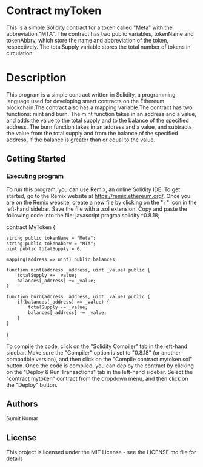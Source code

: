# Contract myToken
This is a simple Solidity contract for a token called "Meta" with the abbreviation "MTA". The contract has two public variables, tokenName and tokenAbbrv, which store the name and abbreviation of the token, respectively. The totalSupply variable stores the total number of tokens in circulation.

# Description
This program is a simple contract written in Solidity, a programming language used for developing smart contracts on the Ethereum blockchain.The contract also has a mapping variable.The contract has two functions: mint and burn. The mint function takes in an address and a value, and adds the value to the total supply and to the balance of the specified address. The burn function takes in an address and a value, and subtracts the value from the total supply and from the balance of the specified address, if the balance is greater than or equal to the value.

## Getting Started
### Executing program
To run this program, you can use Remix, an online Solidity IDE. To get started, go to the Remix website at https://remix.ethereum.org/.
Once you are on the Remix website, create a new file by clicking on the "+" icon in the left-hand sidebar. Save the file with a .sol extension. Copy and paste the following code into the file:
javascript
pragma solidity ^0.8.18;

contract MyToken {

    string public tokenName = "Meta";
    string public tokenAbbrv = "MTA";
    uint public totalSupply = 0;

    mapping(address => uint) public balances;
    
    function mint(address _address, uint _value) public {
        totalSupply += _value;
        balances[_address] += _value;
    }
    
    function burn(address _address, uint _value) public {
        if(balances[_address] >= _value) {
            totalSupply -= _value;
            balances[_address] -= _value;
        }
    }
}


To compile the code, click on the "Solidity Compiler" tab in the left-hand sidebar. Make sure the "Compiler" option is set to "0.8.18" (or another compatible version), and then click on the "Compile contract mytoken.sol" button.
Once the code is compiled, you can deploy the contract by clicking on the "Deploy & Run Transactions" tab in the left-hand sidebar. Select the "contract mytoken" contract from the dropdown menu, and then click on the "Deploy" button.
## Authors
Sumit Kumar
## License
This project is licensed under the MIT License - see the LICENSE.md file for details
